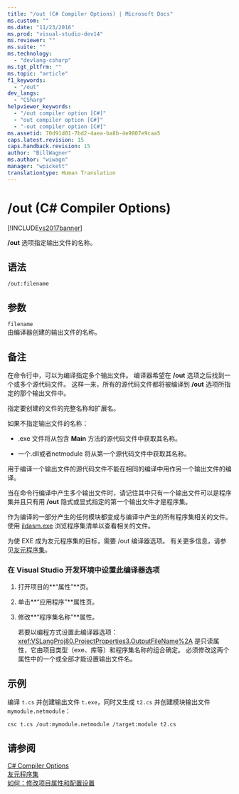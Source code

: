 ```yaml
---
title: "/out (C# Compiler Options) | Microsoft Docs"
ms.custom: ""
ms.date: "11/23/2016"
ms.prod: "visual-studio-dev14"
ms.reviewer: ""
ms.suite: ""
ms.technology: 
  - "devlang-csharp"
ms.tgt_pltfrm: ""
ms.topic: "article"
f1_keywords: 
  - "/out"
dev_langs: 
  - "CSharp"
helpviewer_keywords: 
  - "/out compiler option [C#]"
  - "out compiler option [C#]"
  - "-out compiler option [C#]"
ms.assetid: 70d91d01-7bd2-4aea-ba8b-4e9807e9caa5
caps.latest.revision: 15
caps.handback.revision: 15
author: "BillWagner"
ms.author: "wiwagn"
manager: "wpickett"
translationtype: Human Translation
---
```

# /out (C# Compiler Options)
[!INCLUDE[vs2017banner](../../../csharp/includes/vs2017banner.md)]

**\/out** 选项指定输出文件的名称。  
  
## 语法  
  
```  
/out:filename  
```  
  
## 参数  
 `filename`  
 由编译器创建的输出文件的名称。  
  
## 备注  
 在命令行中，可以为编译指定多个输出文件。  编译器希望在 **\/out** 选项之后找到一个或多个源代码文件。  这样一来，所有的源代码文件都将被编译到 **\/out** 选项所指定的那个输出文件中。  
  
 指定要创建的文件的完整名称和扩展名。  
  
 如果不指定输出文件的名称：  
  
-   .exe 文件将从包含 **Main** 方法的源代码文件中获取其名称。  
  
-   一个.dll或者netmodule 将从第一个源代码文件中获取其名称。  
  
 用于编译一个输出文件的源代码文件不能在相同的编译中用作另一个输出文件的编译。  
  
 当在命令行编译中产生多个输出文件时，请记住其中只有一个输出文件可以是程序集并且只有用 **\/out** 隐式或显式指定的第一个输出文件才是程序集。  
  
 作为编译的一部分产生的任何模块都变成与编译中产生的所有程序集相关的文件。  使用 [ildasm.exe](../Topic/Ildasm.exe%20\(IL%20Disassembler\).md) 浏览程序集清单以查看相关的文件。  
  
 为使 EXE 成为友元程序集的目标，需要 \/out 编译器选项。  有关更多信息，请参见[友元程序集](../Topic/Friend%20Assemblies%20\(C%23%20and%20Visual%20Basic\).md)。  
  
### 在 Visual Studio 开发环境中设置此编译器选项  
  
1.  打开项目的**“属性”**页。  
  
2.  单击**“应用程序”**属性页。  
  
3.  修改**“程序集名称”**属性。  
  
     若要以编程方式设置此编译器选项：<xref:VSLangProj80.ProjectProperties3.OutputFileName%2A> 是只读属性，它由项目类型（exe、库等）和程序集名称的组合确定。  必须修改这两个属性中的一个或全部才能设置输出文件名。  
  
## 示例  
 编译 `t.cs` 并创建输出文件 `t.exe`，同时又生成 `t2.cs` 并创建模块输出文件 `mymodule.netmodule`：  
  
```  
csc t.cs /out:mymodule.netmodule /target:module t2.cs  
```  
  
## 请参阅  
 [C\# Compiler Options](../../../csharp/language-reference/compiler-options/index.md)   
 [友元程序集](../Topic/Friend%20Assemblies%20\(C%23%20and%20Visual%20Basic\).md)   
 [如何：修改项目属性和配置设置](http://msdn.microsoft.com/zh-cn/e7184bc5-2f2b-4b4f-aa9a-3ecfcbc48b67)